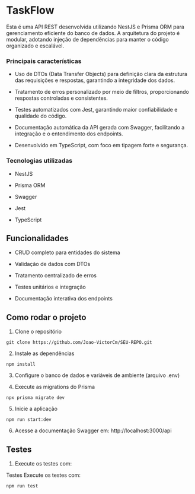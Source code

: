 # TaskFlow

Esta é uma API REST desenvolvida utilizando NestJS e Prisma ORM para gerenciamento eficiente do banco de dados. A arquitetura do projeto é modular, adotando injeção de dependências para manter o código organizado e escalável.


### Principais características

- Uso de DTOs (Data Transfer Objects) para definição clara da estrutura das requisições e respostas, garantindo a integridade dos dados.

- Tratamento de erros personalizado por meio de filtros, proporcionando respostas controladas e consistentes.

- Testes automatizados com Jest, garantindo maior confiabilidade e qualidade do código.

- Documentação automática da API gerada com Swagger, facilitando a integração e o entendimento dos endpoints.

- Desenvolvido em TypeScript, com foco em tipagem forte e segurança.


### Tecnologias utilizadas

- NestJS

- Prisma ORM

- Swagger

- Jest

- TypeScript


## Funcionalidades

- CRUD completo para entidades do sistema

- Validação de dados com DTOs

- Tratamento centralizado de erros

- Testes unitários e integração

- Documentação interativa dos endpoints


## Como rodar o projeto

1. Clone o repositório

```
git clone https://github.com/Joao-VictorCm/SEU-REPO.git
```

2. Instale as dependências

```
npm install
```

3. Configure o banco de dados e variáveis de ambiente (arquivo .env)

4. Execute as migrations do Prisma
```
npx prisma migrate dev
```

5. Inicie a aplicação

```
npm run start:dev
```

6. Acesse a documentação Swagger em: http://localhost:3000/api


## Testes
1. Execute os testes com:

Testes
Execute os testes com:

```
npm run test
